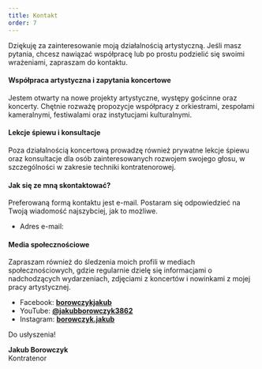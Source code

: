 ```yaml
---
title: Kontakt
order: 7
---
```


Dziękuję za zainteresowanie moją działalnością artystyczną. Jeśli masz pytania,
chcesz nawiązać współpracę lub po prostu podzielić się swoimi wrażeniami,
zapraszam do kontaktu.

#### Współpraca artystyczna i zapytania koncertowe

Jestem otwarty na nowe projekty artystyczne, występy gościnne oraz koncerty.
Chętnie rozważę propozycje współpracy z orkiestrami, zespołami kameralnymi,
festiwalami oraz instytucjami kulturalnymi.

#### Lekcje śpiewu i konsultacje

Poza działalnością koncertową prowadzę również prywatne lekcje śpiewu oraz
konsultacje dla osób zainteresowanych rozwojem swojego głosu, w szczególności w
zakresie techniki kontratenorowej.

#### Jak się ze mną skontaktować?

Preferowaną formą kontaktu jest e-mail. Postaram się odpowiedzieć na Twoją
wiadomość najszybciej, jak to możliwe.

- Adres e-mail: **<span id="email"></span>**

#### Media społecznościowe

Zapraszam również do śledzenia moich profili w mediach społecznościowych, gdzie
regularnie dzielę się informacjami o nadchodzących wydarzeniach, zdjęciami z
koncertów i nowinkami z mojej pracy artystycznej.

- Facebook: **[borowczykjakub](https://www.facebook.com/borowczykjakub)**
- YouTube:
  **[@jakubborowczyk3862](https://www.youtube.com/@jakubborowczyk3862)**
- Instagram: **[borowczyk.jakub](https://www.instagram.com/borowczyk.jakub/)**

Do usłyszenia!

**Jakub Borowczyk**<br>Kontratenor
